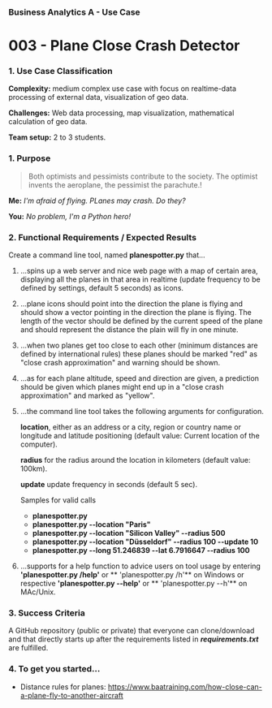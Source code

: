 ### Business Analytics A - Use Case 
# 003 - Plane Close Crash Detector
### 1. Use Case Classification
**Complexity:**  medium complex use case with focus on realtime-data
processing of external data, visualization of geo data. 

**Challenges:** Web data processing, map visualization, mathematical
calculation of geo data.

**Team setup:** 2 to 3 students.

### 1. Purpose
>Both optimists and pessimists contribute to the society. 
>The optimist invents the aeroplane, the pessimist the parachute.! 

**Me:** *I'm afraid of flying. PLanes may crash. Do they?*

**You:** *No problem, I'm a Python hero!*


### 2. Functional Requirements / Expected Results
Create a command line tool, named **planespotter.py** that... 

1. ...spins up a web server and nice web page with a map of certain area,
   displaying all the planes in that area in realtime (update frequency 
   to be defined by settings, default 5 seconds) as icons.


2. ...plane icons should point into the direction the plane is flying 
   and should show a vector pointing in the direction the plane is flying.
   The length of the vector should be defined by the current speed of the
   plane and should represent the distance the plain will fly in one minute. 
   

3. ...when two planes get too close to each other (minimum distances are 
   defined by international rules) these planes should be marked "red" as
   "close crash approximation" and warning should be shown.


4. ...as for each plane altitude, speed and direction are given,
   a prediction should be given which planes might end up in a "close 
   crash approximation" and marked as "yellow".

   
5. ...the command line tool takes the following arguments for configuration.
   
   **location**, either as an address or a city, region or country name or 
   longitude and latitude positioning (default value: Current location of 
   the computer).
   
   **radius** for the radius around the location in kilometers (default 
   value: 100km).
   
   **update** update frequency in seconds (default 5 sec).
   
   Samples for valid calls
   - **planespotter.py**
   - **planespotter.py --location "Paris"**
   - **planespotter.py --location "Silicon Valley" --radius 500**
   - **planespotter.py --location "Düsseldorf" --radius 100 --update 10**
   - **planespotter.py --long 51.246839 --lat 6.7916647 --radius 100**


3. ...supports for a help function to advice users on tool usage by entering 
   **'planespotter.py /help'** or ** 'planespotter.py /h'** on Windows or respective
   **'planespotter.py --help'** or  ** 'planespotter.py --h'** on MAc/Unix.
   

### 3. Success Criteria
A GitHub repository (public or private) that everyone can clone/download and that
directly starts up after the requirements listed in ***requirements.txt*** are fulfilled.

### 4. To get you started...
- Distance rules for planes: https://www.baatraining.com/how-close-can-a-plane-fly-to-another-aircraft


